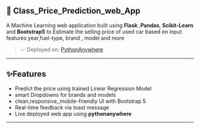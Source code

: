 ## 🚗 Class_Price_Prediction_web_App
A Machine Learning web application built using **Flask** ,**Pandas**, **Scikit-Learn** and **Bootstrap5**  to Estimate the selling price of used car based on input features year,fuel-type, brand , model and more

> ✅ Deployed on: [PythonAnywhere]([https://your-pythonanywhere-link](https://prathameshpatil.pythonanywhere.com/))

---

## ✨Features

  - Predict the price using trained Linear Regression Model
  - smart Dropdowns for brands and models
  - clean,responsive,,mobile-friendly UI with Bootstrap 5
  - Real-time feedback via toast message
  - Live deployed web app using **pythonanywhere** 
---
